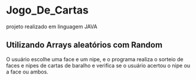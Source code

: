 # Jogo_De_Cartas
projeto realizado em linguagem JAVA
## Utilizando Arrays aleatórios com Random
O usuário escolhe uma face e um nipe, e o programa realiza o sorteio  de faces e nipes de cartas de baralho e verifica se o usuário
acertou o nipe ou a face ou ambos.




